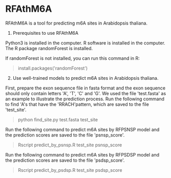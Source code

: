 # RFAthM6A
RFAthM6A is a tool for predicting m6A sites in Arabidopsis thaliana.

1. Prerequisites to use RFAthM6A

Python3 is installed in the computer. R software is installed in the computer. The R package randomForest is installed. 

If randomForest is not installed, you can run this command in R:
>install.packages('randomForest')

2. Use well-trained models to predict m6A sites in Arabidopsis thaliana.

First, prepare the exon sequence file in fasta format and the exon sequence should only contain letters 'A', 'T', 'C' and 'G'. We used the file 'test.fasta' as an example to illustrate the prediction process. Run the following command to find 'A's that have the 'RRACH'pattern, which are saved to the file 'test_site'.

>python find_site.py test.fasta test_site

Run the following command to predict m6A sites by RFPSNSP model and the prediction scores are saved to the file 'psnsp_score'.

>Rscript predict_by_psnsp.R test_site psnsp_score

Run the following command to predict m6A sites by RFPSDSP model and the prediction scores are saved to the file 'psdsp_score'.

>Rscript predict_by_psdsp.R test_site psdsp_score
